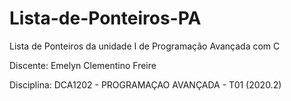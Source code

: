 # Lista-de-Ponteiros-PA
Lista de Ponteiros da unidade I de Programação Avançada com C

Discente: Emelyn Clementino Freire

Disciplina: DCA1202 - PROGRAMAÇAO AVANÇADA - T01 (2020.2)
